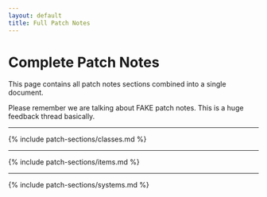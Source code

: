 ```yaml
---
layout: default
title: Full Patch Notes
---
```


# Complete Patch Notes

This page contains all patch notes sections combined into a single document.

Please remember we are talking about FAKE patch notes. This is a huge feedback thread basically.

---

{% include patch-sections/classes.md %}

---

{% include patch-sections/items.md %}

---

{% include patch-sections/systems.md %}
